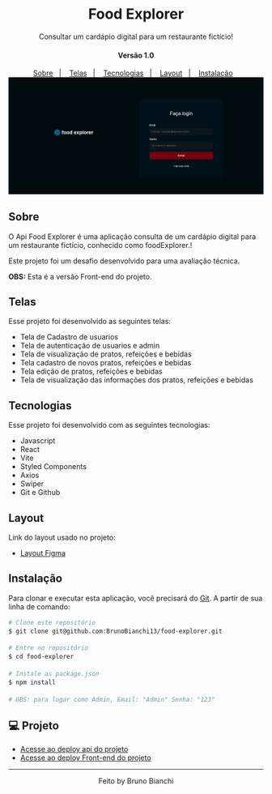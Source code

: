 <h1 align="center"> Food Explorer </h1>
<p align="center">Consultar um cardápio digital para um restaurante fictício!</p>

<h4 align="center">Versão 1.0</h4>
<p align="center">
<a href="#sobre">Sobre</a>&nbsp;&nbsp;&nbsp;|&nbsp;&nbsp;&nbsp;
<a href="#telas">Telas</a>&nbsp;&nbsp;&nbsp;|&nbsp;&nbsp;&nbsp;
<a href="#tecnologias">Tecnologias</a>&nbsp;&nbsp;&nbsp;|&nbsp;&nbsp;&nbsp;
<a href="#layout">Layout</a>&nbsp;&nbsp;&nbsp;|&nbsp;&nbsp;&nbsp;
<a href="#instalação">Instalação</a>&nbsp;&nbsp;&nbsp;
<br>


<img alt="" src="./src/assets/a.png">

## Sobre

O Api Food Explorer é uma aplicação consulta de um cardápio digital para um restaurante fictício, conhecido como foodExplorer.!

Este projeto foi um desafio desenvolvido para uma avaliação técnica.

**OBS:** Esta é a versão Front-end do projeto.


## Telas
Esse projeto foi desenvolvido as seguintes telas:

- Tela de Cadastro de usuarios
- Tela de autenticação de usuarios e admin
- Tela de visualização de pratos, refeições e bebidas
- Tela cadastro de novos pratos, refeições e bebidas
- Tela edição de pratos, refeições e bebidas
- Tela de visualização das informações dos pratos, refeições e bebidas

[1.1]: http://i.imgur.com/tXSoThF.png (texto título)
## Tecnologias
Esse projeto foi desenvolvido com as seguintes tecnologias:

- Javascript
- React
- Vite
- Styled Components
- Axios
- Swiper
- Git e Github


## Layout

Link do layout usado no projeto:

- [Layout Figma](https://www.figma.com/file/TA9lm0BzTiebtxxD2MNAhV/food-explorer-v2-(Community)?type=design&node-id=201-1532&mode=design&t=zjEzwgL6qBDnPeGF-0)

## Instalação 

Para clonar e executar esta aplicação, você precisará do [Git](https://git-scm.com/). A partir de sua linha de comando:

```bash
# Clone este repositório
$ git clone git@github.com:BrunoBianchi13/food-explorer.git

# Entre no repositório
$ cd food-explorer

# Instale as package.json
$ npm install

# OBS: para logar como Admin, Email: "Admin" Senha: "123"
```


## 💻 Projeto


- [Acesse ao deploy api do projeto](https://foodexplorer-api-3zw2.onrender.com)
- [Acesse ao deploy Front-end do projeto](https://foodexplorerbrunob.netlify.app/)
---

<p align="center">
Feito by Bruno Bianchi
</p>
